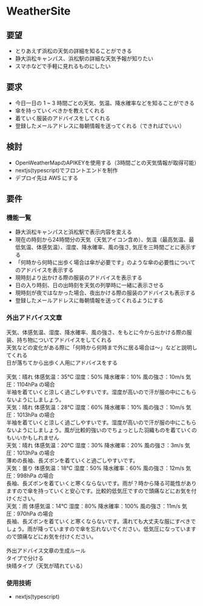 # WeatherSite
## 要望
- とりあえず浜松の天気の詳細を知ることができる
- 静大浜松キャンパス、浜松駅の詳細な天気予報が知りたい
- スマホなどで手軽に見れるものにしたい
## 要求
- 今日一日の 1 ~ 3 時間ごとの天気、気温、降水確率などを知ることができる
- 傘を持っていくべきかを教えてくれる
- 着ていく服装のアドバイスをしてくれる
- 登録したメールアドレスに毎朝情報を送ってくれる（できればでいい）
## 検討
- OpenWeatherMapのAPIKEYを使用する（3時間ごとの天気情報が取得可能）
- nextjs(typescript)でフロントエンドを制作
- デプロイ先は AWS にする
## 要件
### 機能一覧
- 静大浜松キャンパスと浜松駅で表示内容を変える
- 現在の時刻から24時間分の天気（天気アイコン含め）、気温（最高気温、最低気温、体感気温）、湿度、降水確率、風の強さ, 気圧を三時間ごとに表示する
- 「何時から何時に出歩く場合は傘が必要です」のような傘の必要性についてのアドバイスを表示する
- 現時刻より出かける際の服装のアドバイスを表示する
- 日の入り時刻、日の出時刻を天気の列挙時に一緒に表示させる
- 現時刻が夜ではなかった場合、夜出かける際の服装のアドバイスも表示する
- 登録したメールアドレスに毎朝情報を送ってくれるようにする
### 外出アドバイス文章
天気、体感気温、湿度、降水確率、風の強さ、をもとに今から出かける際の服装、持ち物についてアドバイスをしてくれる<br />
天気などの変化がある際に「何時から何時まで外に居る場合は～」などと説明してくれる<br />
日が落ちてから出歩く人用にアドバイスをする<br /><br />
天気：晴れ 体感気温：35℃ 湿度：50% 降水確率：10% 風の強さ：10m/s 気圧：1104hPa の場合<br />
半袖を着ていくと涼しく過ごしやすいです。湿度が高いので汗が服の中にこもらないようにしましょう。<br />
天気：晴れ 体感気温：28℃ 湿度：60% 降水確率：10% 風の強さ：10m/s 気圧：1013hPa の場合<br />
半袖を着ていくと涼しく過ごしやすいです。湿度が高いので汗が服の中にこもらないようにしましょう。風が比較的強いのでちょっとした羽織ものを着ていくのもいいかもしれません<br />
天気：晴れ 体感気温：20℃ 湿度：30% 降水確率：20% 風の強さ：3m/s 気圧：1013hPa の場合<br />
薄めの長袖、長ズボンを着ていくと過ごしやすいです。<br />
天気：曇り 体感気温：18℃ 湿度：50% 降水確率：60% 風の強さ：12m/s 気圧：998hPa の場合<br />
長袖、長ズボンを着ていくと寒くならないです。雨が？時から降る可能性がありますので傘を持っていくと安心です。比較的低気圧ですので頭痛などにお気を付けください。<br />
天気：雨 体感気温：14℃ 湿度：80% 降水確率：100% 風の強さ：11m/s 気圧：970hPa の場合<br />
長袖、長ズボンを着ていくと寒くならないです。濡れても大丈夫な服にすべきでしょう。雨が降っていますので傘を忘れないでください。低気圧になっていますので頭痛などにお気を付けください。<br /><br />
外出アドバイス文章の生成ルール<br />
タイプで分ける<br />
快晴タイプ（天気が晴れている）
### 使用技術
- nextjs(typescript)
